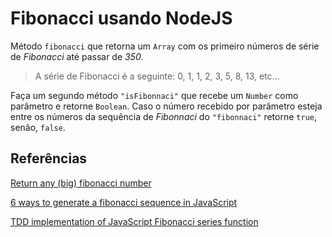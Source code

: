 # Fibonacci usando NodeJS

Método `fibonacci` que retorna um `Array` com os primeiro números de série de *Fibonacci* até passar de *350*.

> A série de Fibonacci é a seguinte: 0, 1, 1, 2, 3, 5, 8, 13, etc...

Faça um segundo método `"isFibonnaci"` que recebe um `Number` como parâmetro e retorne `Boolean`.
Caso o número recebido por parâmetro esteja entre os números da sequência de *Fibonnaci* do `"fibonnaci"` retorne `true`, senão, `false`.

## Referências

[Return any (big) fibonacci number ](https://github.com/fvdm/nodejs-fibonacci)

[6 ways to generate a fibonacci sequence in JavaScript](https://github.com/lmammino/fib-it)

[TDD implementation of JavaScript Fibonacci series function](https://github.com/mcalthrop/tdd-fibonacci)